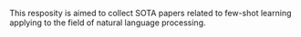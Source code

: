 This resposity is aimed to collect SOTA papers related to few-shot learning applying to the field of natural language processing.